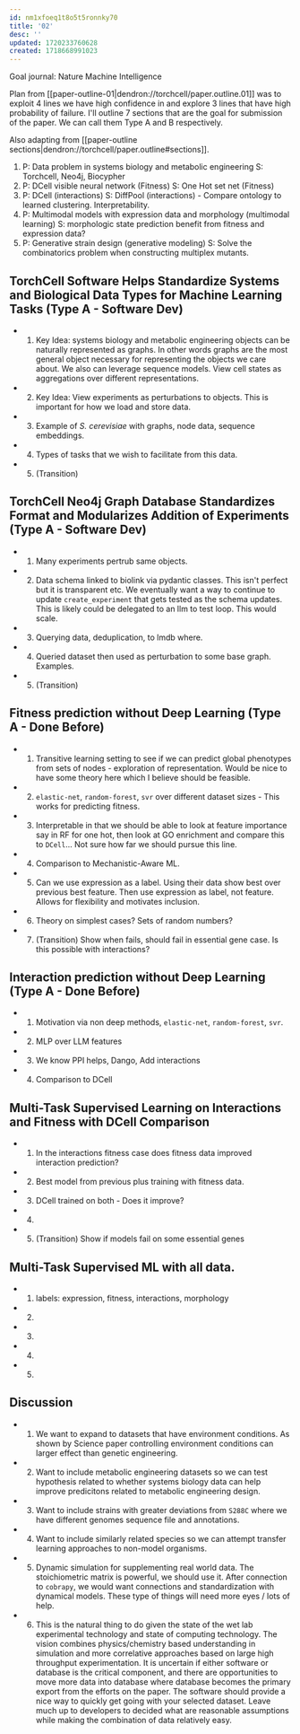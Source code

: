 ```yaml
---
id: nm1xfoeq1t8o5t5ronnky70
title: '02'
desc: ''
updated: 1720233760628
created: 1718668991023
---
```

Goal journal: Nature Machine Intelligence

Plan from [[paper-outline-01|dendron://torchcell/paper.outline.01]] was to exploit 4 lines we have high confidence in and explore 3 lines that have high probability of failure. I'll outline 7 sections that are the goal for submission of the paper. We can call them Type A and B respectively.

Also adapting from [[paper-outline sections|dendron://torchcell/paper.outline#sections]].

1. P: Data problem in systems biology and metabolic engineering S: Torchcell, Neo4j, Biocypher
2. P: DCell visible neural network (Fitness) S: One Hot set net (Fitness)  
3. P: DCell (interactions) S:  DiffPool (interactions) - Compare ontology to learned clustering. Interpretability.
4. P: Multimodal models with expression data and morphology (multimodal learning) S: morphologic state prediction benefit from fitness and expression data?
5. P: Generative strain design (generative modeling) S: Solve the combinatorics problem when constructing multiplex mutants.

## TorchCell Software Helps Standardize Systems and Biological Data Types for Machine Learning Tasks (Type A - Software Dev)

- 1. Key Idea: systems biology and metabolic engineering objects can be naturally represented as graphs. In other words graphs are the most general object necessary for representing the objects we care about. We also can leverage sequence models. View cell states as aggregations over different representations.
- 2. Key Idea: View experiments as perturbations to objects. This is important for how we load and store data.
- 3. Example of *S. cerevisiae* with graphs, node data, sequence embeddings.
- 4. Types of tasks that we wish to facilitate from this data.
- 5. (Transition)

## TorchCell Neo4j Graph Database Standardizes Format and Modularizes Addition of Experiments (Type A - Software Dev)

- 1. Many experiments pertrub same objects.
- 2. Data schema linked to biolink via pydantic classes. This isn't perfect but it is transparent etc. We eventually want a way to continue to update `create_experiment` that gets tested as the schema updates. This is likely could be delegated to an llm to test loop. This would scale.
- 3. Querying data, deduplication, to lmdb where.
- 4. Queried dataset then used as perturbation to some base graph. Examples.
- 5. (Transition)

## Fitness prediction without Deep Learning (Type A - Done Before)

- 1. Transitive learning setting to see if we can predict global phenotypes from sets of nodes - exploration of representation. Would be nice to have some theory here which I believe should be feasible.
- 2. `elastic-net`, `random-forest`, `svr` over different dataset sizes - This works for predicting fitness.
- 3. Interpretable in that we should be able to look at feature importance say in RF for one hot, then look at GO enrichment and compare this to `DCell`... Not sure how far we should pursue this line.
- 4. Comparison to Mechanistic-Aware ML.
- 5. Can we use expression as a label. Using their data show best over previous best feature. Then use expression as label, not feature. Allows for flexibility and motivates inclusion.
- 6. Theory on simplest cases? Sets of random numbers?
- 7. (Transition) Show when fails, should fail in essential gene case. Is this possible with interactions?

## Interaction prediction without Deep Learning (Type A - Done Before)

- 1. Motivation via non deep methods, `elastic-net`, `random-forest`, `svr`.
- 2. MLP over LLM features
- 3. We know PPI helps, Dango, Add interactions
- 4. Comparison to DCell

## Multi-Task Supervised Learning on Interactions and Fitness with DCell Comparison

- 1. In the interactions fitness case does fitness data improved interaction prediction?
- 2. Best model from previous plus training with fitness data.
- 3. DCell trained on both - Does it improve?
- 4. 
- 5. (Transition) Show if models fail on some essential genes

## Multi-Task Supervised ML with all data.

- 1. labels: expression, fitness, interactions, morphology
- 2.
- 3.
- 4.
- 5.

## Discussion

- 1. We want to expand to datasets that have environment conditions. As shown by Science paper controlling environment conditions can larger effect than genetic engineering.
- 2. Want to include metabolic engineering datasets so we can test hypothesis related to whether systems biology data can help improve predicitons related to metabolic engineering design.
- 3. Want to include strains with greater deviations from `S288C` where we have different genomes sequence file and annotations.
- 4. Want to include similarly related species so we can attempt transfer learning approaches to non-model organisms.
- 5. Dynamic simulation for supplementing real world data. The stoichiometric matrix is powerful, we should use it. After connection to `cobrapy`, we would want connections and standardization with dynamical models. These type of things will need more eyes / lots of help.
- 6. This is the natural thing to do given the state of the wet lab experimental technology and state of computing technology. The vision combines physics/chemistry based understanding in simulation and more correlative approaches based on large high throughput experimentation. It is uncertain if either software or database is the critical component, and there are opportunities to move more data into database where database becomes the primary export from the efforts on the paper. The software should provide a nice way to quickly get going with your selected dataset. Leave much up to developers to decided what are reasonable assumptions while making the combination of data relatively easy.
